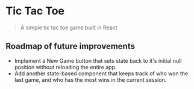# Tic Tac Toe
> A simple tic tac toe game built in React

## Roadmap of future improvements
- Implement a New Game button that sets state back to it's initial null position without reloading the entire app.
- Add another state-based component that keeps track of who won the last game, and who has the most wins in the current session.

